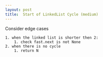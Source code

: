 ```yaml
---
layout: post
title:  Start of LinkedList Cycle (medium)
---
```

Consider edge cases

 	1. when the linked list is shorter then 2:
      	1. check fast.next is not None
 	2. when there is no cycle
      	1. return N

